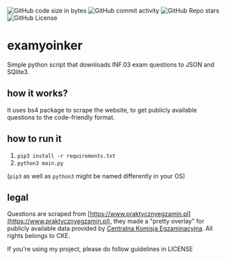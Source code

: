 ![GitHub code size in bytes](https://img.shields.io/github/languages/code-size/6vz/examyoinker)
![GitHub commit activity](https://img.shields.io/github/commit-activity/y/6vz/examyoinker)
![GitHub Repo stars](https://img.shields.io/github/stars/6vz/examyoinker)
![GitHub License](https://img.shields.io/github/license/6vz/examyoinker)



# examyoinker
Simple python script that downloads INF.03 exam questions to JSON and SQlite3.

## how it works?
It uses bs4 package to scrape the website, to get publicly available questions to the code-friendly format.

## how to run it
1. `pip3 install -r requirements.txt`
2. `python3 main.py`

(`pip3` as well as `python3` might be named differently in your OS)

## legal
Questions are scraped from [https://www.praktycznyegzamin.pl](https://www.praktycznyegzamin.pl), they made a "pretty overlay" for publicly available data provided by [Centralna Komisja Egzaminacyjna](https://cke.gov.pl). All rights belongs to CKE.

If you're using my project, please do follow guidelines in LICENSE
